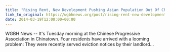 ```yaml
---
title: "Rising Rent, New Development Pushing Asian Population Out Of Chinatown"
link_to_original: https://wgbhnews.org/post/rising-rent-new-development-pushing-asian-population-out-chinatown)  
date: 2014-03-19T12:00:00+00:00
---
```

  
WGBH News -- It's Tuesday morning at the Chinese Progressive Association in Chinatown. Four residents have arrived with a looming problem: They were recently served eviction notices by their landlord...  


